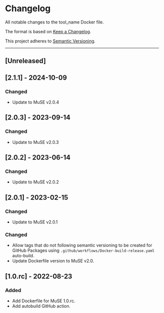 # Changelog
All notable changes to the tool_name Docker file.

The format is based on [Keep a Changelog](https://keepachangelog.com/en/1.0.0/).

This project adheres to [Semantic Versioning](https://semver.org/spec/v2.0.0.html).

---

## [Unreleased]

## [2.1.1] - 2024-10-09
### Changed
- Update to MuSE v2.0.4

## [2.0.3] - 2023-09-14
### Changed
- Update to MuSE v2.0.3

## [2.0.2] - 2023-06-14
### Changed
- Update to MuSE v2.0.2

## [2.0.1] - 2023-02-15
### Changed
- Update to MuSE v2.0.1

### Changed
- Allow tags that do not following semantic versioning to be created for GitHub Packages using `.github/workflows/Docker-build-release.yaml` auto-build.
- Update Dockerfile version to MuSE v2.0.

## [1.0.rc] - 2022-08-23
### Added
- Add Dockerfile for MuSE 1.0.rc.
- Add autobuild GitHub action.
